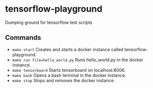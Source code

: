 # tensorflow-playground
Dumping ground for tensorflow test scripts

## Commands

* `make start` Creates and starts a docker instance called tensorflow-playground.
* `make run file=hello_world.py` Runs hello_world.py in the docker instance.
* `make tensorboard` Starts tensorboard on localhost:6006.
* `make bash` Opens a bash terminal in the docker instance.
* `make stop` Stops and removes the docker instance.
